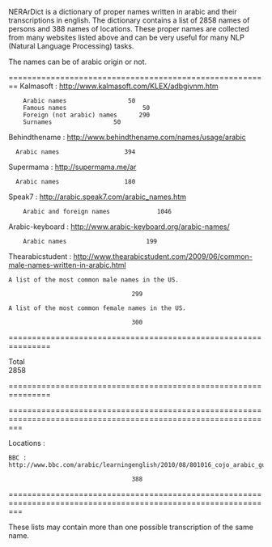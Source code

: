 NERArDict is a dictionary of proper names written in arabic and their transcriptions in english. The dictionary contains a list of 2858 names of persons and 388 names of locations. These proper names are collected from many websites listed above and can be very useful for many NLP (Natural Language Processing) tasks. 

The names can be of arabic origin or not.

========================================================
Kalmasoft : http://www.kalmasoft.com/KLEX/adbgivnm.htm

      	Arabic names				 50
      	Famous names	                 50
      	Foreign (not arabic) names		290
      	Surnames				 50

Behindthename : http://www.behindthename.com/names/usage/arabic 

      Arabic names                	394

Supermama : http://supermama.me/ar

      Arabic names                	180     

Speak7 : http://arabic.speak7.com/arabic_names.htm

	    Arabic and foreign names 	 		 1046	

Arabic-keyboard : http://www.arabic-keyboard.org/arabic-names/

	    Arabic names 			          199

Thearabicstudent : http://www.thearabicstudent.com/2009/06/common-male-names-written-in-arabic.html

	A list of the most common male names in the US.

					                  299

	A list of the most common female names in the US.

					                  300

===============================================================

Total					                 
							 2858					

===============================================================


===============================================================================================================

Locations :												      

	BBC : http://www.bbc.com/arabic/learningenglish/2010/08/801016_cojo_arabic_guide5.shtm	              

					                  388						      

===============================================================================================================

These lists may contain more than one possible transcription of the same name.

